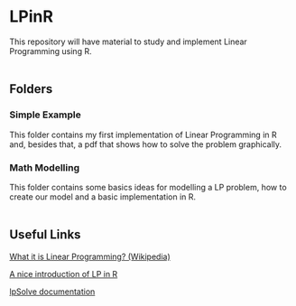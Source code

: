 # LPinR
This repository will have material to study and implement Linear Programming using R.
<br/><br/>
## Folders
### Simple Example
This folder contains my first implementation of Linear Programming in R and, besides that, a pdf that shows how to solve the problem graphically.

### Math Modelling
This folder contains some basics ideas for modelling a LP problem, how to create our model and a basic implementation in R.
<br/><br/>
## Useful Links
[What it is Linear Programming? (Wikipedia)](https://en.wikipedia.org/wiki/Linear_programming)

[A nice introduction of LP in R](https://www.r-bloggers.com/linear-programming-in-r/)

[lpSolve documentation](https://cran.r-project.org/web/packages/lpSolve/lpSolve.pdf)
